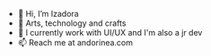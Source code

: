 - 👋 Hi, I’m Izadora
- 💖 Arts, technology and crafts
- 💬 I currently work with UI/UX and I'm also a jr dev
- 📫 Reach me at andorinea.com

<!---
izadoranetz/izadoranetz is a ✨ special ✨ repository because its `README.md` (this file) appears on your GitHub profile.
You can click the Preview link to take a look at your changes.
--->
